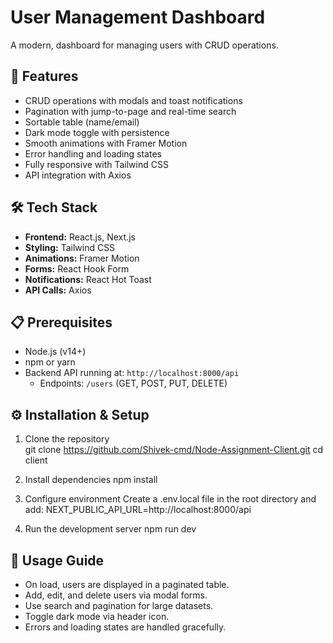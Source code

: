 # User Management Dashboard

A modern, dashboard for managing users with CRUD operations.

## 🚀 Features

- CRUD operations with modals and toast notifications  
- Pagination with jump-to-page and real-time search  
- Sortable table (name/email)  
- Dark mode toggle with persistence  
- Smooth animations with Framer Motion  
- Error handling and loading states  
- Fully responsive with Tailwind CSS  
- API integration with Axios  

## 🛠 Tech Stack

- **Frontend:** React.js, Next.js  
- **Styling:** Tailwind CSS  
- **Animations:** Framer Motion  
- **Forms:** React Hook Form  
- **Notifications:** React Hot Toast  
- **API Calls:** Axios  

## 📋 Prerequisites

- Node.js (v14+)  
- npm or yarn  
- Backend API running at: `http://localhost:8000/api`  
  - Endpoints: `/users` (GET, POST, PUT, DELETE)  

## ⚙️ Installation & Setup

1. Clone the repository  
   git clone https://github.com/Shivek-cmd/Node-Assignment-Client.git
   cd client


2. Install dependencies
   npm install


3. Configure environment
   Create a .env.local file in the root directory and add:
   NEXT_PUBLIC_API_URL=http://localhost:8000/api


4. Run the development server 
   npm run dev

## 🎯 Usage Guide

- On load, users are displayed in a paginated table.  
- Add, edit, and delete users via modal forms.  
- Use search and pagination for large datasets.  
- Toggle dark mode via header icon.  
- Errors and loading states are handled gracefully.  

